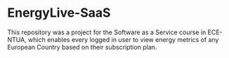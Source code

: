 # EnergyLive-SaaS
This repository was a project for the Software as a Service course in ECE-NTUA, which enables every logged in user to view energy metrics of any European Country based on their subscription plan.
